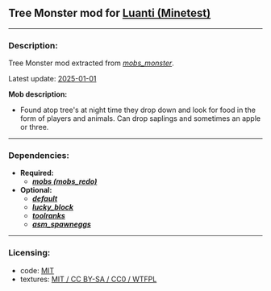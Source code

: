 ## Tree Monster mod for [Luanti (Minetest)](https://luanti.org)


---
### **Description:**

Tree Monster mod extracted from *[mobs_monster][]*.

Latest update: [2025-01-01][ver.mobs_monster]

__Mob description:__
- Found atop tree's at night time they drop down and look for food in the form of players and animals. Can drop saplings and sometimes an apple or three.

---
### **Dependencies:**

- __Required:__
  - ___[mobs (mobs_redo)][mobs_redo]___
- __Optional:__
  - ___[default]___
  - ___[lucky_block]___
  - ___[toolranks]___
  - ___[asm_spawneggs]___


---
### **Licensing:**

- code: [MIT](license.txt)
- textures: [MIT / CC BY-SA / CC0 / WTFPL](license.txt#L23)


[asm_spawneggs]: https://content.luanti.org/packages/AntumDeluge/asm_spawneggs/
[default]: https://github.com/minetest-game/default
[lucky_block]: https://content.luanti.org/packages/TenPlus1/lucky_block/
[mobs_monster]: https://content.luanti.org/packages/TenPlus1/mobs_monster/
[mobs_redo]: https://content.luanti.org/packages/TenPlus1/mobs/
[toolranks]: https://content.luanti.org/packages/lisacvuk/toolranks/

[ver.mobs_monster]: https://codeberg.org/tenplus1/mobs_monster/src/commit/edc86fec21699463fa03d7fee121fe79a54e423b
